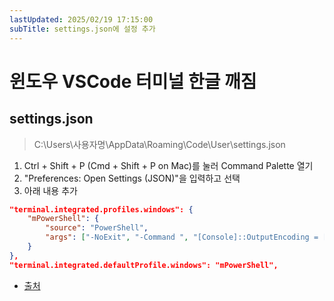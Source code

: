 ```yaml
---
lastUpdated: 2025/02/19 17:15:00
subTitle: settings.json에 설정 추가
---
```


# 윈도우 VSCode 터미널 한글 깨짐

## settings.json

> C:\Users\사용자명\AppData\Roaming\Code\User\settings.json

1. Ctrl + Shift + P (Cmd + Shift + P on Mac)를 눌러 Command Palette 열기
2. "Preferences: Open Settings (JSON)"을 입력하고 선택
3. 아래 내용 추가
```json
"terminal.integrated.profiles.windows": {
    "mPowerShell": {
        "source": "PowerShell",
        "args": ["-NoExit", "-Command ", "[Console]::OutputEncoding = [System.Text.Encoding]::UTF8; [Console]::InputEncoding = [System.Text.Encoding]::UTF8"],
    }
},
"terminal.integrated.defaultProfile.windows": "mPowerShell",
```

- [출처](https://segelache.tistory.com/entry/%EC%9C%88%EB%8F%84%EC%9A%B0-VSCode-%ED%84%B0%EB%AF%B8%EB%84%90-%ED%95%9C%EA%B8%80-%EC%9D%B8%EC%BD%94%EB%94%A9-%EB%AC%B8%EC%A0%9C)